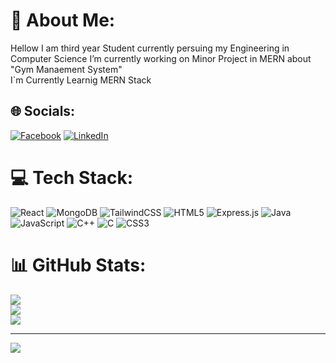 # 💫 About Me:
Hellow I am  third year  Student currently persuing my Engineering in Computer Science 
I’m currently working on Minor Project in MERN about "Gym Manaement System"<br>
I`m Currently  Learnig MERN Stack 


## 🌐 Socials:
[![Facebook](https://img.shields.io/badge/Facebook-%231877F2.svg?logo=Facebook&logoColor=white)](https://facebook.com/awasthiyogesh) [![LinkedIn](https://img.shields.io/badge/LinkedIn-%230077B5.svg?logo=linkedin&logoColor=white)](https://linkedin.com/in/yogesh-awasthi/) 

# 💻 Tech Stack:
![React](https://img.shields.io/badge/react-%2320232a.svg?style=for-the-badge&logo=react&logoColor=%2361DAFB) ![MongoDB](https://img.shields.io/badge/MongoDB-%234ea94b.svg?style=for-the-badge&logo=mongodb&logoColor=white) ![TailwindCSS](https://img.shields.io/badge/tailwindcss-%2338B2AC.svg?style=for-the-badge&logo=tailwind-css&logoColor=white) ![HTML5](https://img.shields.io/badge/html5-%23E34F26.svg?style=for-the-badge&logo=html5&logoColor=white) ![Express.js](https://img.shields.io/badge/express.js-%23404d59.svg?style=for-the-badge&logo=express&logoColor=%2361DAFB) ![Java](https://img.shields.io/badge/java-%23ED8B00.svg?style=for-the-badge&logo=openjdk&logoColor=white) ![JavaScript](https://img.shields.io/badge/javascript-%23323330.svg?style=for-the-badge&logo=javascript&logoColor=%23F7DF1E) ![C++](https://img.shields.io/badge/c++-%2300599C.svg?style=for-the-badge&logo=c%2B%2B&logoColor=white) ![C](https://img.shields.io/badge/c-%2300599C.svg?style=for-the-badge&logo=c&logoColor=white)  ![CSS3](https://img.shields.io/badge/css3-%231572B6.svg?style=for-the-badge&logo=css3&logoColor=white) 
# 📊 GitHub Stats:
![](https://github-readme-stats.vercel.app/api?username=yogeshawasthi&theme=dark&hide_border=false&include_all_commits=false&count_private=false)<br/>
![](https://nirzak-streak-stats.vercel.app/?user=yogeshawasthi&theme=dark&hide_border=false)<br/>
![](https://github-readme-stats.vercel.app/api/top-langs/?username=yogeshawasthi&theme=dark&hide_border=false&include_all_commits=false&count_private=false&layout=compact)

---
[![](https://visitcount.itsvg.in/api?id=yogeshawasthi&icon=0&color=0)](https://visitcount.itsvg.in)

<!-- Proudly created with GPRM ( https://gprm.itsvg.in ) -->
